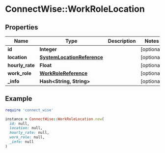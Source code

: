 # ConnectWise::WorkRoleLocation

## Properties

| Name | Type | Description | Notes |
| ---- | ---- | ----------- | ----- |
| **id** | **Integer** |  | [optional] |
| **location** | [**SystemLocationReference**](SystemLocationReference.md) |  | [optional] |
| **hourly_rate** | **Float** |  | [optional] |
| **work_role** | [**WorkRoleReference**](WorkRoleReference.md) |  | [optional] |
| **_info** | **Hash&lt;String, String&gt;** |  | [optional] |

## Example

```ruby
require 'connect_wise'

instance = ConnectWise::WorkRoleLocation.new(
  id: null,
  location: null,
  hourly_rate: null,
  work_role: null,
  _info: null
)
```

